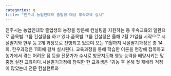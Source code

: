 ```yaml
---
categories: g
title: "진주시 농업인대학 졸업생 대상 후속교육 실시"
---
```

진주시는 농업인대학 졸업생의 농장을 방문해 컨설팅을 지원하는 등 후속교육의 일환으로 품목별 그룹 컨설팅을 하고 있다.품목별 그룹 컨설팅은 올해 2월 21일을 시작으로 시설딸기와 한우 등 2개 과정으로 진행되고 있으며 오는 11월까지 시설딸기과정은 총 14회, 한우과정은 11회에 걸쳐 실시된다. 교육과정을 통해 학습한 이론을 현장에 접목하고 농가에서 겪는 어려운 점 등을 전문가가 수시로 방문지도해 영농 능력을 배양시키는 맞춤형 실전 교육이다.시설딸기과정에 참여한 한 교육생은 “귀농 후 올해 첫 재배라 걱정이 많았는데 전문 컨설턴트와